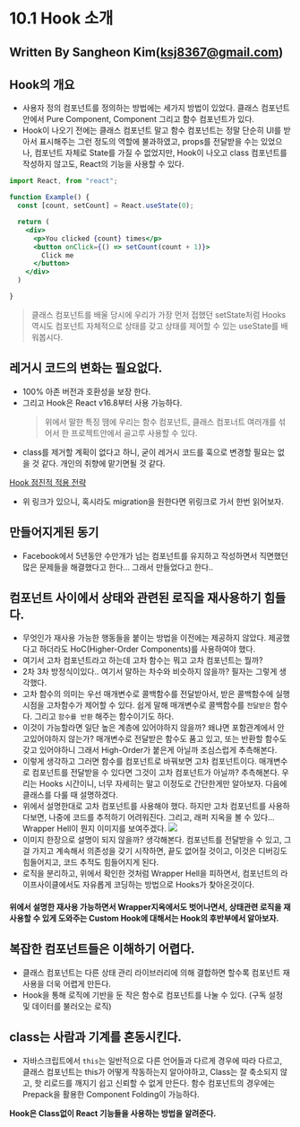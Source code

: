 # 10.1 Hook 소개

## Written By Sangheon Kim(ksj8367@gmail.com)

## Hook의 개요

- 사용자 정의 컴포넌트를 정의하는 방법에는 세가지 방법이 있었다. 클래스 컴포넌트 안에서 Pure Component, Component 그리고 함수 컴포넌트가 있다.
- Hook이 나오기 전에는 클래스 컴포넌트 말고 함수 컴포넌트는 정말 단순히 UI를 받아서 표시해주는 그런 정도의 역할에 불과하였고, props를 전달받을 수는 있었으나, 컴포넌트 자체로 State를 가질 수 없었지만, Hook이 나오고 class 컴포넌트를 작성하지 않고도, React의 기능을 사용할 수 있다.

```jsx
import React, from "react";

function Example() {
  const [count, setCount] = React.useState(0);

  return (
    <div>
      <p>You clicked {count} times</p>
      <button onClick={() => setCount(count + 1)}>
        Click me
      </button>
    </div>
  )

}
```

> 클래스 컴포넌트를 배울 당시에 우리가 가장 먼저 접했던 setState처럼 Hooks역시도 컴포넌트 자체적으로 상태를 갖고 상태를 제어할 수 있는 useState를 배워봅시다.

## 레거시 코드의 변화는 필요없다.

- 100% 아존 버전과 호환성을 보장 한다.
- 그리고 Hook은 React v16.8부터 사용 가능하다.
  > 위에서 말한 특징 땜에 우리는 함수 컴포넌트, 클래스 컴포너트 여러개를 섞어서 한 프로젝트안에서 골고루 사용할 수 있다.
- class를 제거할 계획이 없다고 하니, 굳이 레거시 코드를 훅으로 변경할 필요는 없을 것 같다. 개인의 취향에 맡기면될 것 같다.

<a href="https://ko.reactjs.org/docs/hooks-intro.html#gradual-adoption-strategy">Hook 점진적 적용 전략</a>

- 위 링크가 있으니, 혹시라도 migration을 원한다면 위링크로 가서 한번 읽어보자.

## 만들어지게된 동기

- Facebook에서 5년동안 수만개가 넘는 컴포넌트를 유지하고 작성하면서 직면했던 많은 문제들을 해결했다고 한다... 그래서 만들었다고 한다..

## 컴포넌트 사이에서 상태와 관련된 로직을 재사용하기 힘들다.

- 무엇인가 재사용 가능한 행동들을 붙이는 방법을 이전에는 제공하지 않았다. 제공했다고 하더라도 HoC(Higher-Order Components)를 사용하여야 했다.
- 여기서 고차 컴포넌트라고 하는데 고차 함수는 뭐고 고차 컴포넌트는 뭘까?
- 2차 3차 방정식이있다.. 여기서 말하는 차수와 비슷하지 않을까? 필자는 그렇게 생각했다.
- 고차 함수의 의미는 우선 매개변수로 콜백함수를 전달받아서, 받은 콜백함수에 실행 시점을 고차함수가 제어할 수 있다. 쉽게 말해 매개변수로 콜백함수를 `전달받은` 함수다. 그리고 `함수를 반환` 해주는 함수이기도 하다.
- 이것이 가능할라면 일단 높은 계층에 있어야하지 않을까? 왜냐면 포함관계에서 안고있어야하지 않는가? 매개변수로 전달받은 함수도 품고 있고, 또는 반환할 함수도 갖고 있어야하니 그래서 High-Order가 붙은게 아닐까 조심스럽게 추측해본다.
- 이렇게 생각하고 그러면 함수를 컴포넌트로 바꿔보면 고차 컴포넌트이다. 매개변수로 컴포넌트를 전달받을 수 있다면 그것이 고차 컴포넌트가 아닐까? 추측해본다. 우리는 Hooks 시간이니, 너무 자세히는 말고 이정도로 간단한게만 알아보자. 다음에 클래스를 다룰 때 설명하겠다.
- 위에서 설명한대로 고차 컴포넌트를 사용해야 했다. 하지만 고차 컴포넌트를 사용하다보면, 나중에 코드를 추적하기 어려워진다. 그리고, 래퍼 지옥을 볼 수 있다... Wrapper Hell이 뭔지 이미지를 보여주겠다.
  ![](img/sh-11-24-07-55.png)
- 이미지 한장으로 설명이 되지 않을까? 생각해본다. 컴포넌트를 전달받을 수 있고, 그걸 가지고 계속해서 의존성을 갖기 시작하면, 끝도 없어질 것이고, 이것은 디버깅도 힘들어지고, 코드 추적도 힘들어지게 된다.
- 로직을 분리하고, 위에서 확인한 것처럼 Wrapper Hell을 피하면서, 컴포넌트의 라이프사이클에서도 자유롭게 코딩하는 방법으로 Hooks가 찾아온것이다.

#### 위에서 설명한 재사용 가능하면서 Wrapper지옥에서도 벗어나면서, 상태관련 로직을 재사용할 수 있게 도와주는 Custom Hook에 대해서는 Hook의 후반부에서 알아보자.

## 복잡한 컴포넌트들은 이해하기 어렵다.

- 클래스 컴포넌트는 다른 상태 관리 라이브러리에 의해 결합하면 할수록 컴포넌트 재사용을 더욱 어렵게 만든다.
- Hook을 통해 로직에 기반을 둔 작은 함수로 컴포넌트를 나눌 수 있다. (구독 설정 및 데이터를 불러오는 로직)

## class는 사람과 기계를 혼동시킨다.

- 자바스크립트에서 `this`는 일반적으로 다른 언어들과 다르게 경우에 따라 다르고, 클래스 컴포넌트는 this가 어떻게 작동하는지 알아야하고, Class는 잘 축소되지 않고, 핫 리로드를 깨지기 쉽고 신뢰할 수 없게 만든다. 함수 컴포넌트의 경우에는 Prepack을 활용한 Component Folding이 가능하다.

**Hook은 Class없이 React 기능들을 사용하는 방법을 알려준다.**
